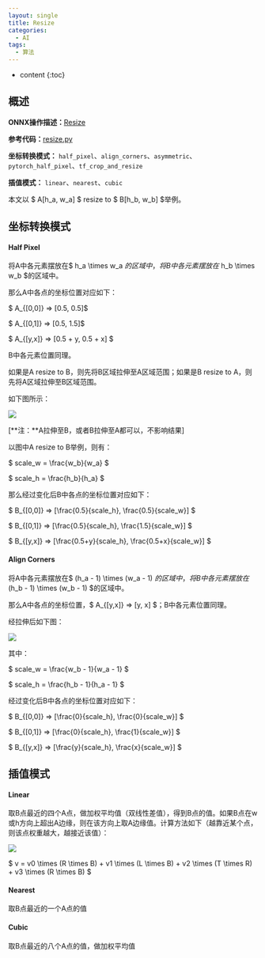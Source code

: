 ```yaml
---
layout: single
title: Resize
categories:
  - AI
tags:
  - 算法
---
```


* content
{:toc}
## 概述

**ONNX操作描述：**[Resize](https://github.com/onnx/onnx/blob/master/docs/Operators.md#Resize)

**参考代码：**[resize.py](https://github.com/onnx/onnx/blob/master/onnx/backend/test/case/node/resize.py)

**坐标转换模式：** `half_pixel`、`align_corners`、`asymmetric`、`pytorch_half_pixel`、`tf_crop_and_resize`

**插值模式：** `linear`、`nearest`、`cubic`

本文以 $ A[h_a, w_a] $  resize to  $ B[h_b, w_b] $举例。

<!--more-->

## 坐标转换模式

#### Half Pixel

将A中各元素摆放在$ h_a \times w_a $的区域中，将B中各元素摆放在$ h_b \times w_b $的区域中。

那么A中各点的坐标位置对应如下：

$ A_{[0,0]} => [0.5, 0.5]$

$ A_{[0,1]} => [0.5, 1.5]$

$ A_{[y,x]} => [0.5 + y, 0.5 + x] $

B中各元素位置同理。

如果是A resize to B，则先将B区域拉伸至A区域范围；如果是B resize to A，则先将A区域拉伸至B区域范围。

如下图所示：

![](https://harmonyhu.github.io/img/half_pixel.jpg)

[**注：**A拉伸至B，或者B拉伸至A都可以，不影响结果]

以图中A resize to B举例，则有：

$ scale_w = \frac{w_b}{w_a} $

$ scale_h = \frac{h_b}{h_a} $

那么经过变化后B中各点的坐标位置对应如下：

$ B_{[0,0]} => [\frac{0.5}{scale_h}, \frac{0.5}{scale_w}] $

$ B_{[0,1]} => [\frac{0.5}{scale_h}, \frac{1.5}{scale_w}] $

$ B_{[y,x]} => [\frac{0.5+y}{scale_h}, \frac{0.5+x}{scale_w}] $

#### Align Corners

将A中各元素摆放在$ (h_a - 1) \times (w_a - 1) $的区域中，将B中各元素摆放在$ (h_b - 1) \times (w_b - 1) $的区域中。

那么A中各点的坐标位置，$ A_{[y,x]} => [y, x] $；B中各元素位置同理。

经拉伸后如下图：

![](https://harmonyhu.github.io/img/align_corner.jpg)

其中：

$ scale_w = \frac{w_b - 1}{w_a - 1} $

$ scale_h = \frac{h_b - 1}{h_a - 1} $

经过变化后B中各点的坐标位置对应如下：

$ B_{[0,0]} => [\frac{0}{scale_h}, \frac{0}{scale_w}] $

$ B_{[0,1]} => [\frac{0}{scale_h}, \frac{1}{scale_w}] $

$ B_{[y,x]} => [\frac{y}{scale_h}, \frac{x}{scale_w}] $



## 插值模式

#### Linear

取B点最近的四个A点，做加权平均值（双线性差值），得到B点的值。如果B点在w或h方向上超出A边缘，则在该方向上取A边缘值。计算方法如下（越靠近某个点，则该点权重越大，越接近该值）：

![](https://harmonyhu.github.io/img/linear.jpg)

$ v = v0 \times (R \times B) + v1 \times (L \times B) + v2 \times (T \times R) + v3 \times (R \times B) $

#### Nearest

取B点最近的一个A点的值

#### Cubic

取B点最近的八个A点的值，做加权平均值
